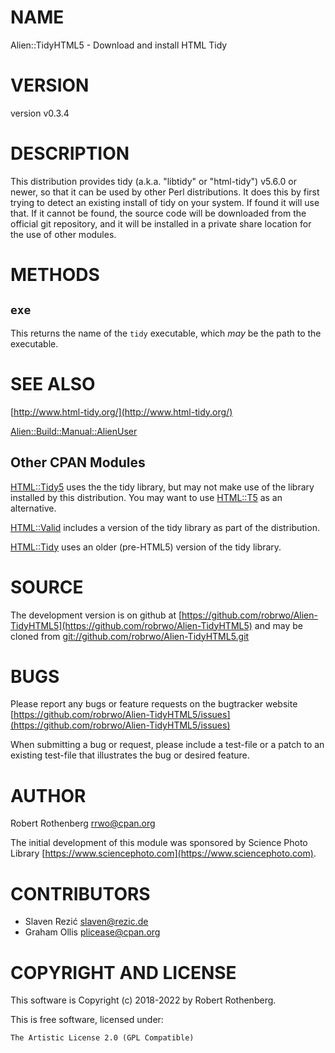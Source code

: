# NAME

Alien::TidyHTML5 - Download and install HTML Tidy

# VERSION

version v0.3.4

# DESCRIPTION

This distribution provides tidy (a.k.a. "libtidy" or "html-tidy")
v5.6.0 or newer, so that it can be used by other Perl
distributions. It does this by first trying to detect an existing
install of tidy on your system. If found it will use that. If it
cannot be found, the source code will be downloaded from the official
git repository, and it will be installed in a private share location
for the use of other modules.

# METHODS

## `exe`

This returns the name of the `tidy` executable, which _may_ be
the path to the executable.

# SEE ALSO

[http://www.html-tidy.org/](http://www.html-tidy.org/)

[Alien::Build::Manual::AlienUser](https://metacpan.org/pod/Alien::Build::Manual::AlienUser)

## Other CPAN Modules

[HTML::Tidy5](https://metacpan.org/pod/HTML::Tidy5) uses the the tidy library, but may not make use of the
library installed by this distribution. You may want to use
[HTML::T5](https://metacpan.org/pod/HTML::T5) as an alternative.

[HTML::Valid](https://metacpan.org/pod/HTML::Valid) includes a version of the tidy library as part of the
distribution.

[HTML::Tidy](https://metacpan.org/pod/HTML::Tidy) uses an older (pre-HTML5) version of the tidy library.

# SOURCE

The development version is on github at [https://github.com/robrwo/Alien-TidyHTML5](https://github.com/robrwo/Alien-TidyHTML5)
and may be cloned from [git://github.com/robrwo/Alien-TidyHTML5.git](git://github.com/robrwo/Alien-TidyHTML5.git)

# BUGS

Please report any bugs or feature requests on the bugtracker website
[https://github.com/robrwo/Alien-TidyHTML5/issues](https://github.com/robrwo/Alien-TidyHTML5/issues)

When submitting a bug or request, please include a test-file or a
patch to an existing test-file that illustrates the bug or desired
feature.

# AUTHOR

Robert Rothenberg <rrwo@cpan.org>

The initial development of this module was sponsored by Science Photo
Library [https://www.sciencephoto.com](https://www.sciencephoto.com).

# CONTRIBUTORS

- Slaven Rezić <slaven@rezic.de>
- Graham Ollis <plicease@cpan.org>

# COPYRIGHT AND LICENSE

This software is Copyright (c) 2018-2022 by Robert Rothenberg.

This is free software, licensed under:

```
The Artistic License 2.0 (GPL Compatible)
```

